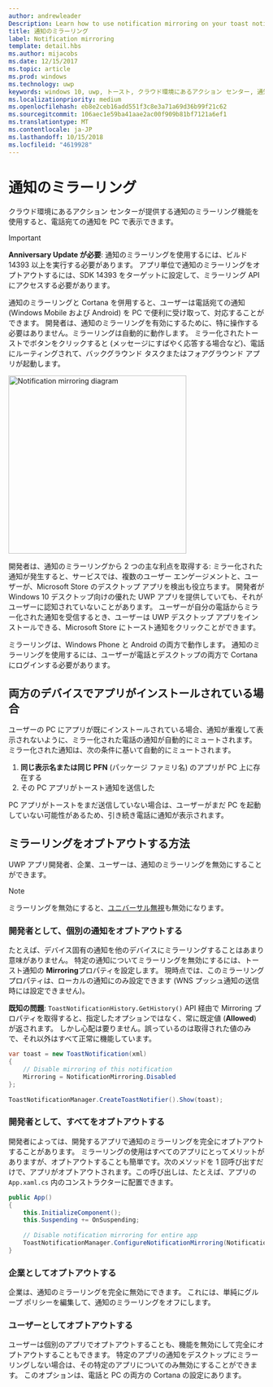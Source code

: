```yaml
---
author: andrewleader
Description: Learn how to use notification mirroring on your toast notifications.
title: 通知のミラーリング
label: Notification mirroring
template: detail.hbs
ms.author: mijacobs
ms.date: 12/15/2017
ms.topic: article
ms.prod: windows
ms.technology: uwp
keywords: windows 10, uwp, トースト, クラウド環境にあるアクション センター, 通知のミラーリング, 通知, クロス デバイス
ms.localizationpriority: medium
ms.openlocfilehash: eb8e2ceb16add551f3c8e3a71a69d36b99f21c62
ms.sourcegitcommit: 106aec1e59ba41aae2ac00f909b81bf7121a6ef1
ms.translationtype: MT
ms.contentlocale: ja-JP
ms.lasthandoff: 10/15/2018
ms.locfileid: "4619928"
---
```

# <a name="notification-mirroring"></a>通知のミラーリング

クラウド環境にあるアクション センターが提供する通知のミラーリング機能を使用すると、電話宛ての通知を PC で表示できます。

> [!IMPORTANT]
> **Anniversary Update が必要**: 通知のミラーリングを使用するには、ビルド 14393 以上を実行する必要があります。 アプリ単位で通知のミラーリングをオプトアウトするには、SDK 14393 をターゲットに設定して、ミラーリング API にアクセスする必要があります。

通知のミラーリングと Cortana を併用すると、ユーザーは電話宛ての通知 (Windows Mobile および Android) を PC で便利に受け取って、対応することができます。 開発者は、通知のミラーリングを有効にするために、特に操作する必要はありません。ミラーリングは自動的に動作します。 ミラー化されたトーストでボタンをクリックすると (メッセージにすばやく応答する場合など)、電話にルーティングされて、バックグラウンド タスクまたはフォアグラウンド アプリが起動します。

<img alt="Notification mirroring diagram" src="images/toast-mirroring.gif" width="350"/>

開発者は、通知のミラーリングから 2 つの主な利点を取得する: ミラー化された通知が発生すると、サービスでは、複数のユーザー エンゲージメントと、ユーザーが、Microsoft Store のデスクトップ アプリを検出も役立ちます。 開発者が Windows 10 デスクトップ向けの優れた UWP アプリを提供していても、それがユーザーに認知されていないことがあります。 ユーザーが自分の電話からミラー化された通知を受信するとき、ユーザーは UWP デスクトップ アプリをインストールできる、Microsoft Store にトースト通知をクリックことができます。

ミラーリングは、Windows Phone と Android の両方で動作します。 通知のミラーリングを使用するには、ユーザーが電話とデスクトップの両方で Cortana にログインする必要があります。


## <a name="what-if-the-app-is-installed-on-both-devices"></a>両方のデバイスでアプリがインストールされている場合

ユーザーの PC にアプリが既にインストールされている場合、通知が重複して表示されないように、ミラー化された電話の通知が自動的にミュートされます。 ミラー化された通知は、次の条件に基いて自動的にミュートされます。

1. **同じ表示名または同じ PFN** (パッケージ ファミリ名) のアプリが PC 上に存在する
2. その PC アプリがトースト通知を送信した

PC アプリがトーストをまだ送信していない場合は、ユーザーがまだ PC を起動していない可能性があるため、引き続き電話に通知が表示されます。


## <a name="how-to-opt-out-of-mirroring"></a>ミラーリングをオプトアウトする方法

UWP アプリ開発者、企業、ユーザーは、通知のミラーリングを無効にすることができます。

> [!NOTE]
> ミラーリングを無効にすると、[ユニバーサル無視](universal-dismiss.md)も無効になります。


### <a name="as-a-developer-opt-out-an-individual-notification"></a>開発者として、個別の通知をオプトアウトする

たとえば、デバイス固有の通知を他のデバイスにミラーリングすることはあまり意味がありません。 特定の通知についてミラーリングを無効にするには、トースト通知の **Mirroring**プロパティを設定します。 現時点では、このミラーリング プロパティは、ローカルの通知にのみ設定できます (WNS プッシュ通知の送信時には設定できません)。

**既知の問題**: `ToastNotificationHistory.GetHistory()` API 経由で Mirroring プロパティを取得すると、指定したオプションではなく、常に既定値 (**Allowed**) が返されます。 しかし心配は要りません。誤っているのは取得された値のみで、それ以外はすべて正常に機能しています。

```csharp
var toast = new ToastNotification(xml)
{
    // Disable mirroring of this notification
    Mirroring = NotificationMirroring.Disabled
};
  
ToastNotificationManager.CreateToastNotifier().Show(toast);
```


### <a name="as-a-developer-opt-out-completely"></a>開発者として、すべてをオプトアウトする

開発者によっては、開発するアプリで通知のミラーリングを完全にオプトアウトすることがあります。 ミラーリングの使用はすべてのアプリにとってメリットがありますが、オプトアウトすることも簡単です。次のメソッドを 1 回呼び出すだけで、アプリがオプトアウトされます。この呼び出しは、たとえば、アプリの `App.xaml.cs` 内のコンストラクターに配置できます。

```csharp
public App()
{
    this.InitializeComponent();
    this.Suspending += OnSuspending;
 
    // Disable notification mirroring for entire app
    ToastNotificationManager.ConfigureNotificationMirroring(NotificationMirroring.Disabled);
}
```


### <a name="as-an-enterprise-how-do-i-opt-out"></a>企業としてオプトアウトする

企業は、通知のミラーリングを完全に無効にできます。 これには、単純にグループ ポリシーを編集して、通知のミラーリングをオフにします。


### <a name="as-a-user-how-do-i-opt-out"></a>ユーザーとしてオプトアウトする

ユーザーは個別のアプリでオプトアウトすることも、機能を無効にして完全にオプトアウトすることもできます。 特定のアプリの通知をデスクトップにミラーリングしない場合は、その特定のアプリについてのみ無効にすることができます。 このオプションは、電話と PC の両方の Cortana の設定にあります。